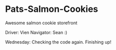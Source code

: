 # Pats-Salmon-Cookies

Awesome salmon cookie storefront

Driver: Vien
Navigator: Sean :)

Wednesday: Checking the code again. Finishing up!
